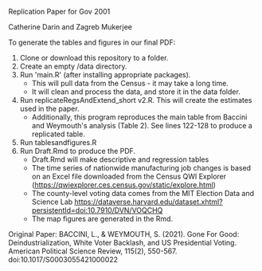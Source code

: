 Replication Paper for Gov 2001

Catherine Darin and Zagreb Mukerjee

To generate the tables and figures in our final PDF:
1) Clone or download this repository to a folder. 
2) Create an empty /data directory. 
3) Run 'main.R' (after installing appropriate packages). 
    - This will pull data from the Census - it may take a long time. 
    - It will clean and process the data, and store it in the data folder. 
4) Run replicateRegsAndExtend_short v2.R. This will create the estimates used in the paper. 
    - Additionally, this program reproduces the main table from Baccini and Weymouth's analysis (Table 2). See lines 122-128 to produce a replicated table.
6) Run tablesandfigures.R
7) Run Draft.Rmd to produce the PDF. 
    - Draft.Rmd will make descriptive and regression tables
    - The time series of nationwide manufacturing job changes is based on an Excel file downloaded from the Census QWI Explorer (https://qwiexplorer.ces.census.gov/static/explore.html)
    - The county-level voting data comes from the MIT Election Data and Science Lab https://dataverse.harvard.edu/dataset.xhtml?persistentId=doi:10.7910/DVN/VOQCHQ
    - The map figures are generated in the Rmd.

Original Paper: 
BACCINI, L., & WEYMOUTH, S. (2021). Gone For Good: Deindustrialization, White Voter Backlash, and US Presidential Voting. American Political Science Review, 115(2), 550-567. doi:10.1017/S0003055421000022
